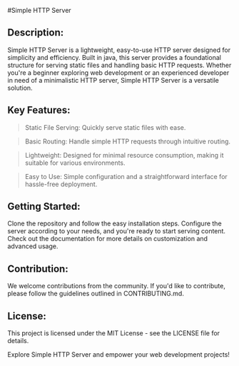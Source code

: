 #Simple HTTP Server

## Description:

Simple HTTP Server is a lightweight, easy-to-use HTTP server designed for simplicity and efficiency. 
Built in java, this server provides a foundational structure for serving static files and handling basic HTTP requests. 
Whether you're a beginner exploring web development or an experienced developer in need of a minimalistic HTTP server, Simple HTTP Server is a versatile solution.

## Key Features:

>Static File Serving: Quickly serve static files with ease.

>Basic Routing: Handle simple HTTP requests through intuitive routing.

>Lightweight: Designed for minimal resource consumption, making it suitable for various environments.

>Easy to Use: Simple configuration and a straightforward interface for hassle-free deployment.

## Getting Started:

Clone the repository and follow the easy installation steps. Configure the server according to your needs, and you're ready to start serving content. Check out the documentation for more details on customization and advanced usage.

## Contribution:

We welcome contributions from the community. If you'd like to contribute, please follow the guidelines outlined in CONTRIBUTING.md.

## License:

This project is licensed under the MIT License - see the LICENSE file for details.

Explore Simple HTTP Server and empower your web development projects!
